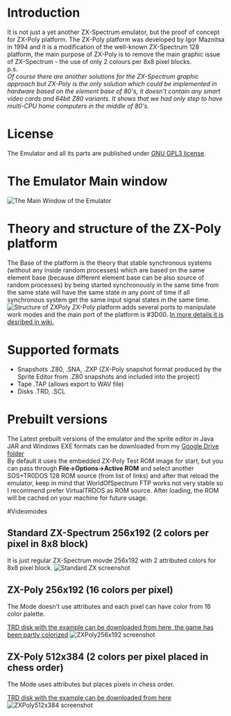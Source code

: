 Introduction
============
It is not just a yet another ZX-Spectrum emulator, but the proof of concept for ZX-Poly platform. The ZX-Poly platform was developed by Igor Maznitsa in 1994 and it is a modification of the well-known ZX-Spectrum 128 platform, the main purpose of ZX-Poly is to remove the main graphic issue of ZX-Spectrum - the use of only 2 colours per 8x8 pixel blocks.  
p.s.  
_Of course there are another solutions for the ZX-Spectrum graphic approach but ZX-Poly is the only solution which could be implemented in hardware based on the element base of 80's, it doesn't contain any smart video cards and 64bit Z80 variants. It shows that we had only step to have multi-CPU home computers in the middle of 80's._

License
========
The Emulator and all its parts are published under [GNU GPL3 license]. 

The Emulator Main window
=========================
![The Main Window of the Emulator](https://github.com/raydac/zxpoly/blob/master/docs/screenshots/tapeloading.png)

Theory and structure of the ZX-Poly platform
==============================================
The Base of the platform is the theory that stable synchronous systems (without any inside random processes) which are based on the same element base (because different element base can be also source of random processes) by being started synchronously in the same time from the same state will have the same state in any point of time if all synchronous system get the same input signal states in the same time.
![Structure of ZXPoly](https://github.com/raydac/zxpoly/blob/master/docs/zxpolystruct.png)
ZX-Poly platform adds several ports to manipulate work modes and the main port of the platform is #3D00. [In more details it is desribed in wiki.](https://github.com/raydac/zxpoly/wiki/Short-description-of-ZX-Poly-platform) 

Supported formats
==================
 - Snapshots .Z80, .SNA, .ZXP (ZX-Poly snapshot format produced by the Sprite Editor from .Z80 snapshots and included into the project)
 - Tape .TAP (allows export to WAV file)
 - Disks .TRD, .SCL
 
Prebuilt versions
==================
The Latest prebuilt versions of the emulator and the sprite editor in Java JAR and Windows EXE formats can be downloaded from my [Google Drive folder](https://drive.google.com/open?id=0BxHnNp97IgMRSHUzREtwbUQtT28&authuser=0)  
By default it uses the embedded ZX-Poly Test ROM image for start, but you can pass through **File->Options->Active ROM** and select another SOS+TR0DOS 128 ROM source (from list of links) and after that reload the emulator, keep in mind that WorldOfSpectrum FTP works not very stable so I recommend prefer VirtualTRDOS as ROM source. After loading, the ROM will be cached on your machine for future usage.

#Videomodes
## Standard ZX-Spectrum 256x192 (2 colors per pixel in 8x8 block)
It is just regular ZX-Spectrum movde 256x192 with 2 attributed colors for 8x8 pixel block.
![Standard ZX screenshot](https://github.com/raydac/zxpoly/blob/master/docs/screenshots/atw_standard.png)

## ZX-Poly 256x192 (16 colors per pixel)
The Mode doesn't use attributes and each pixel can have color from 16 color palette.

[TRD disk with the example can be downloaded from here, the game has been partly colorized](https://googledrive.com/host/0BxHnNp97IgMRSHUzREtwbUQtT28/atw1_partly_colorized.trd)
![ZXPoly256x192 screenshot](https://raw.githubusercontent.com/raydac/zxpoly/master/docs/screenshots/atw_zxpoly.png)

## ZX-Poly 512x384 (2 colors per pixel placed in chess order)
The Mode uses attributes but places pixels in chess order.

[TRD disk with the example can be downloaded from here](https://googledrive.com/host/0BxHnNp97IgMRSHUzREtwbUQtT28/zxw26_adapted_for_zxpoly.trd)
![ZXPoly512x384 screenshot](https://github.com/raydac/zxpoly/blob/master/docs/screenshots/zxw_zxpoly512x384.png)

[GNU GPL3 License]:http://www.gnu.org/licenses/gpl.html
